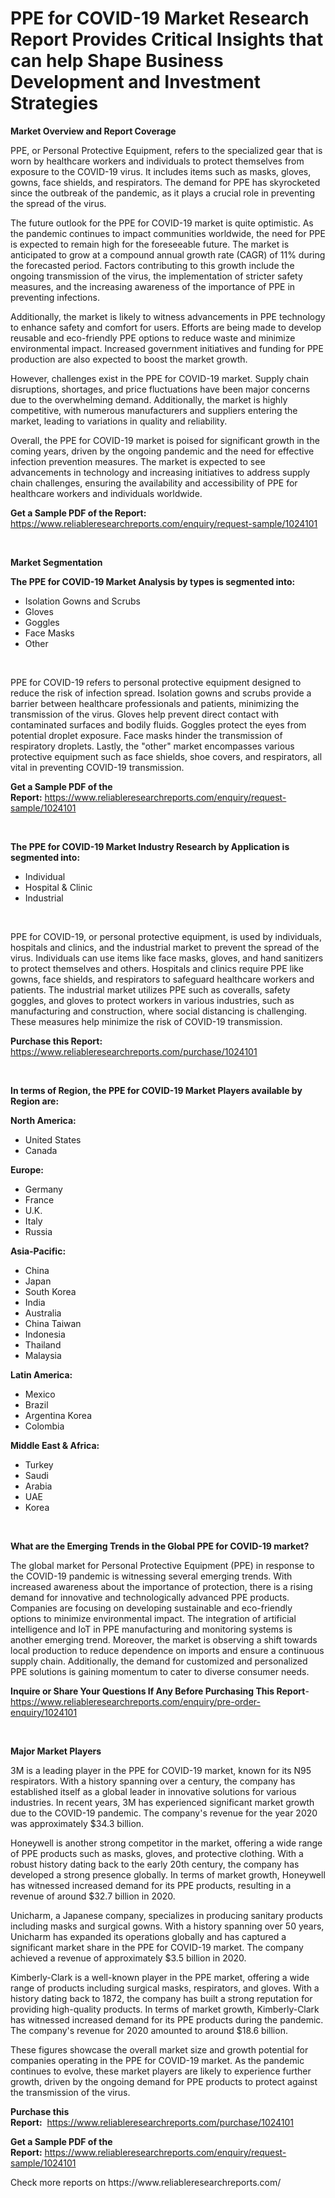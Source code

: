 <p><h1>PPE for COVID-19 Market Research Report Provides Critical Insights that can help Shape Business Development and Investment Strategies</h1></p><p><strong>Market Overview and Report Coverage</strong></p>
<p><p>PPE, or Personal Protective Equipment, refers to the specialized gear that is worn by healthcare workers and individuals to protect themselves from exposure to the COVID-19 virus. It includes items such as masks, gloves, gowns, face shields, and respirators. The demand for PPE has skyrocketed since the outbreak of the pandemic, as it plays a crucial role in preventing the spread of the virus.</p><p>The future outlook for the PPE for COVID-19 market is quite optimistic. As the pandemic continues to impact communities worldwide, the need for PPE is expected to remain high for the foreseeable future. The market is anticipated to grow at a compound annual growth rate (CAGR) of 11% during the forecasted period. Factors contributing to this growth include the ongoing transmission of the virus, the implementation of stricter safety measures, and the increasing awareness of the importance of PPE in preventing infections.</p><p>Additionally, the market is likely to witness advancements in PPE technology to enhance safety and comfort for users. Efforts are being made to develop reusable and eco-friendly PPE options to reduce waste and minimize environmental impact. Increased government initiatives and funding for PPE production are also expected to boost the market growth.</p><p>However, challenges exist in the PPE for COVID-19 market. Supply chain disruptions, shortages, and price fluctuations have been major concerns due to the overwhelming demand. Additionally, the market is highly competitive, with numerous manufacturers and suppliers entering the market, leading to variations in quality and reliability.</p><p>Overall, the PPE for COVID-19 market is poised for significant growth in the coming years, driven by the ongoing pandemic and the need for effective infection prevention measures. The market is expected to see advancements in technology and increasing initiatives to address supply chain challenges, ensuring the availability and accessibility of PPE for healthcare workers and individuals worldwide.</p></p>
<p><strong>Get a Sample PDF of the Report:</strong> <a href="https://www.reliableresearchreports.com/enquiry/request-sample/1024101">https://www.reliableresearchreports.com/enquiry/request-sample/1024101</a></p>
<p>&nbsp;</p>
<p><strong>Market Segmentation</strong></p>
<p><strong>The PPE for COVID-19 Market Analysis by types is segmented into:</strong></p>
<p><ul><li>Isolation Gowns and Scrubs</li><li>Gloves</li><li>Goggles</li><li>Face Masks</li><li>Other</li></ul></p>
<p>&nbsp;</p>
<p><p>PPE for COVID-19 refers to personal protective equipment designed to reduce the risk of infection spread. Isolation gowns and scrubs provide a barrier between healthcare professionals and patients, minimizing the transmission of the virus. Gloves help prevent direct contact with contaminated surfaces and bodily fluids. Goggles protect the eyes from potential droplet exposure. Face masks hinder the transmission of respiratory droplets. Lastly, the "other" market encompasses various protective equipment such as face shields, shoe covers, and respirators, all vital in preventing COVID-19 transmission.</p></p>
<p><strong>Get a Sample PDF of the Report:</strong>&nbsp;<a href="https://www.reliableresearchreports.com/enquiry/request-sample/1024101">https://www.reliableresearchreports.com/enquiry/request-sample/1024101</a></p>
<p>&nbsp;</p>
<p><strong>The PPE for COVID-19 Market Industry Research by Application is segmented into:</strong></p>
<p><ul><li>Individual</li><li>Hospital & Clinic</li><li>Industrial</li></ul></p>
<p>&nbsp;</p>
<p><p>PPE for COVID-19, or personal protective equipment, is used by individuals, hospitals and clinics, and the industrial market to prevent the spread of the virus. Individuals can use items like face masks, gloves, and hand sanitizers to protect themselves and others. Hospitals and clinics require PPE like gowns, face shields, and respirators to safeguard healthcare workers and patients. The industrial market utilizes PPE such as coveralls, safety goggles, and gloves to protect workers in various industries, such as manufacturing and construction, where social distancing is challenging. These measures help minimize the risk of COVID-19 transmission.</p></p>
<p><strong>Purchase this Report:</strong>&nbsp; <a href="https://www.reliableresearchreports.com/purchase/1024101">https://www.reliableresearchreports.com/purchase/1024101</a></p>
<p>&nbsp;</p>
<p><strong>In terms of Region, the PPE for COVID-19 Market Players available by Region are:</strong></p>
<p>
    <p> <strong> North America: </strong>
        <ul>
            <li>United States</li>
            <li>Canada</li>
        </ul>
        </p> 
    <p> <strong> Europe: </strong>
        <ul>
            <li>Germany</li>
            <li>France</li>
            <li>U.K.</li>
            <li>Italy</li>
            <li>Russia</li>
        </ul>
        </p> 
    <p> <strong> Asia-Pacific: </strong>
        <ul>
            <li>China</li>
            <li>Japan</li>
            <li>South Korea</li>
            <li>India</li>
            <li>Australia</li>
            <li>China Taiwan</li>
            <li>Indonesia</li>
            <li>Thailand</li>
            <li>Malaysia</li>
        </ul>
        </p> 
    <p> <strong> Latin America: </strong>
        <ul>
            <li>Mexico</li>
            <li>Brazil</li>
            <li>Argentina Korea</li>
            <li>Colombia</li>
        </ul>
        </p> 
    <p> <strong> Middle East & Africa: </strong>
        <ul>
            <li>Turkey</li>
            <li>Saudi</li>
            <li>Arabia</li>
            <li>UAE</li>
            <li>Korea</li>
        </ul>
    </p>
    </p>
<p>&nbsp;</p>
<p><strong>What are the Emerging Trends in the Global PPE for COVID-19 market?</strong></p>
<p><p>The global market for Personal Protective Equipment (PPE) in response to the COVID-19 pandemic is witnessing several emerging trends. With increased awareness about the importance of protection, there is a rising demand for innovative and technologically advanced PPE products. Companies are focusing on developing sustainable and eco-friendly options to minimize environmental impact. The integration of artificial intelligence and IoT in PPE manufacturing and monitoring systems is another emerging trend. Moreover, the market is observing a shift towards local production to reduce dependence on imports and ensure a continuous supply chain. Additionally, the demand for customized and personalized PPE solutions is gaining momentum to cater to diverse consumer needs.</p></p>
<p><strong>Inquire or Share Your Questions If Any Before Purchasing This Report</strong>- <a href="https://www.reliableresearchreports.com/enquiry/pre-order-enquiry/1024101">https://www.reliableresearchreports.com/enquiry/pre-order-enquiry/1024101</a></p>
<p>&nbsp;</p>
<p><strong>Major Market Players</strong></p>
<p><p>3M is a leading player in the PPE for COVID-19 market, known for its N95 respirators. With a history spanning over a century, the company has established itself as a global leader in innovative solutions for various industries. In recent years, 3M has experienced significant market growth due to the COVID-19 pandemic. The company's revenue for the year 2020 was approximately $34.3 billion.</p><p>Honeywell is another strong competitor in the market, offering a wide range of PPE products such as masks, gloves, and protective clothing. With a robust history dating back to the early 20th century, the company has developed a strong presence globally. In terms of market growth, Honeywell has witnessed increased demand for its PPE products, resulting in a revenue of around $32.7 billion in 2020.</p><p>Unicharm, a Japanese company, specializes in producing sanitary products including masks and surgical gowns. With a history spanning over 50 years, Unicharm has expanded its operations globally and has captured a significant market share in the PPE for COVID-19 market. The company achieved a revenue of approximately $3.5 billion in 2020.</p><p>Kimberly-Clark is a well-known player in the PPE market, offering a wide range of products including surgical masks, respirators, and gloves. With a history dating back to 1872, the company has built a strong reputation for providing high-quality products. In terms of market growth, Kimberly-Clark has witnessed increased demand for its PPE products during the pandemic. The company's revenue for 2020 amounted to around $18.6 billion.</p><p>These figures showcase the overall market size and growth potential for companies operating in the PPE for COVID-19 market. As the pandemic continues to evolve, these market players are likely to experience further growth, driven by the ongoing demand for PPE products to protect against the transmission of the virus.</p></p>
<p><strong>Purchase this Report:</strong>&nbsp;&nbsp;<a href="https://www.reliableresearchreports.com/purchase/1024101">https://www.reliableresearchreports.com/purchase/1024101</a></p>
<p></p>
<p><strong>Get a Sample PDF of the Report:</strong>&nbsp;<a href="https://www.reliableresearchreports.com/enquiry/request-sample/1024101">https://www.reliableresearchreports.com/enquiry/request-sample/1024101</a></p>
<p>Check more reports on https://www.reliableresearchreports.com/</p>